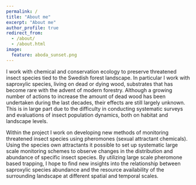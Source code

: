 ```yaml
---
permalink: /
title: "About me"
excerpt: "About me"
author_profile: true
redirect_from: 
  - /about/
  - /about.html
image:
  feature: aboda_sunset.png
---
```


I work with chemical and conservation ecology to preserve threatened insect species tied to the Swedish forest landscape. In particular I work with saproxylic species, living on dead or dying wood, substrates that has become rare with the advent of modern forestry. Although a growing number of actions to increase the amount of dead wood has been undertaken during the last decades, their effects are still largely unknown. This is in large part due to the difficulty in conducting systematic surveys and evaluations of insect population dynamics, both on habitat and landscape levels.

Within the project I work on developing new methods of monitoring threatened insect species using pheromones (sexual attractant chemicals). Using the species own attractants it possible to set up systematic large scale monitoring schemes to observe changes in the distribution and abundance of specific insect species. By utilizing large scale pheromone based trapping, I hope to find new insights into the relationship between saproxylic species abundance and the resource availability of the surrounding landscape at different spatial and temporal scales.
